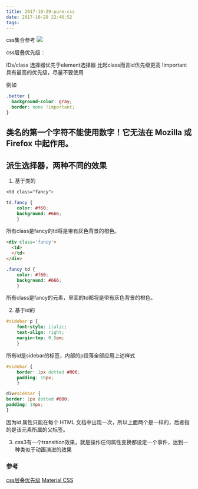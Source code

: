 ```yaml
---
title: 2017-10-29-pure-css
date: 2017-10-29 22:46:52
tags:
---
```


css集合参考
![](http://odzl05jxx.bkt.clouddn.com/beautiful-red-rose-petals-wallpaper-56801fc038122.jpg?imageView2/2/w/600)
<!--more-->

css层叠优先级：
>
IDs/class 选择器优先于element选择器
比起class而言id优先级更高
!important具有最高的优先级，尽量不要使用

例如
```css
.better {
  background-color: gray;
  border: none !important;
}
```

## 类名的第一个字符不能使用数字！它无法在 Mozilla 或 Firefox 中起作用。

## 派生选择器，两种不同的效果
1. 基于类的
```css
<td class="fancy">

td.fancy {
	color: #f60;
	background: #666;
	}
```
所有class是fancy的td将是带有灰色背景的橙色。



```html
<div class='fancy'>
  <td>
  </td>
</div>
```
```css
.fancy td {
	color: #f60;
	background: #666;
	}
```
所有class是fancy的元素，里面的td都将是带有灰色背景的橙色。

2. 基于id的
```css
#sidebar p {
	font-style: italic;
	text-align: right;
	margin-top: 0.5em;
	}
```
所有id是sidebar的标签，内部的p段落全部应用上述样式

```css
#sidebar {
	border: 1px dotted #000;
	padding: 10px;
	}

div#sidebar {
border: 1px dotted #000;
padding: 10px;
}
```
因为id 属性只能在每个 HTML 文档中出现一次，所以上面两个是一样的，后者指的是该元素所属的父标签。


3. css3有一个transition效果，就是操作任何属性变换都设定一个事件，达到一种类似于动画演进的效果

### 参考
[css层叠优先级](https://developer.mozilla.org/zh-CN/docs/Learn/CSS/Introduction_to_CSS/Cascade_and_inheritance)
[Material CSS](https://getmdl.io/components/index.html)
